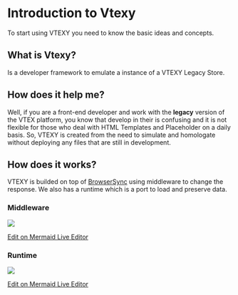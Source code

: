 # Introduction to Vtexy

To start using VTEXY you need to know the basic ideas and concepts.

## What is Vtexy?

Is a developer framework to emulate a instance of a VTEXY Legacy Store.

## How does it help me?

Well, if you are a front-end developer and work with the **legacy** version of the VTEX platform, you know that develop in their is confusing and it is not flexible for those who deal with HTML Templates and Placeholder on a daily basis. So, VTEXY is created from the need to simulate and homologate without deploying any files that are still in development.

## How does it works?

VTEXY is builded on top of [BrowserSync](https://browsersync.io/docs) using middleware to change the response.
We also has a runtime which is a port to load and preserve data.

### Middleware

![](https://mermaid.ink/svg/eyJjb2RlIjoic2VxdWVuY2VEaWFncmFtXG4gICAgcGFydGljaXBhbnQgSFRUUFxuICAgIHBhcnRpY2lwYW50IEJyb3dzZXJTeW5jXG4gICAgcGFydGljaXBhbnQgVlRFWFkgTWlkZGxld2FyZVxuICAgIHBhcnRpY2lwYW50IFZURVhZIEFQSVxuXG4gICAgIyBJbmNvbWluZ1xuICAgIEhUVFAtPj5Ccm93c2VyU3luYzogSW5jb21taW5nIFJlcXVlc3RcbiAgICBCcm93c2VyU3luYy0-PlZURVhZIE1pZGRsZXdhcmU6IFByb3h5IHJlcXVlc3QgdG8gbWlkZGxld2FyZVxuICAgIFZURVhZIE1pZGRsZXdhcmUtPj5WVEVYWSBBUEk6IElkZW50aWZ5IHVzZXItYWdlbnRcbiAgICBWVEVYWSBBUEktPj5WVEVYWSBNaWRkbGV3YXJlOiBJZGVudGlmaWVkIHVzZXItYWdlbnRcbiAgICBWVEVYWSBNaWRkbGV3YXJlLT4-VlRFWFkgQVBJOiBGaW5kIGxheW91dCBieSBpZGVudGlmaWVkIHVzZXItYWdlbnQgYW5kIHBhdGhzXG4gICAgVlRFWFkgQVBJLT4-VlRFWFkgTWlkZGxld2FyZTogRmluZGVkIGxheW91dFxuICAgIFZURVhZIE1pZGRsZXdhcmUtPj5WVEVYWSBBUEk6IFBhcnNlIHRlbXBsYXRlXG4gICAgVlRFWFkgQVBJLT4-VlRFWFkgTWlkZGxld2FyZTogUGFyc2VkIHRlbXBsYXRlXG5cblxuICAgICMgRmluYWxcbiAgICBWVEVYWSBNaWRkbGV3YXJlLT4-QnJvd3NlclN5bmM6IFJlc3BvbnNlIGZyb20gbWlkZGxld2FyZVxuICAgIEJyb3dzZXJTeW5jLT4-SFRUUDogUmVzcG9uc2UiLCJtZXJtYWlkIjp7InRoZW1lIjoiZGVmYXVsdCJ9fQ)

[Edit on Mermaid Live Editor](https://mermaid-js.github.io/mermaid-live-editor/#/edit/eyJjb2RlIjoic2VxdWVuY2VEaWFncmFtXG4gIHBhcnRpY2lwYW50IEhUVFBcbiAgcGFydGljaXBhbnQgQnJvd3NlclN5bmNcbiAgcGFydGljaXBhbnQgVlRFWFkgTWlkZGxld2FyZVxuICBwYXJ0aWNpcGFudCBWVEVYWSBBUElcblxuICAjIEluY29taW5nXG4gIEhUVFAtPj5Ccm93c2VyU3luYzogSW5jb21taW5nIFJlcXVlc3RcbiAgQnJvd3NlclN5bmMtPj5WVEVYWSBNaWRkbGV3YXJlOiBQcm94eSByZXF1ZXN0IHRvIG1pZGRsZXdhcmVcbiAgVlRFWFkgTWlkZGxld2FyZS0-PlZURVhZIEFQSTogSWRlbnRpZnkgdXNlci1hZ2VudFxuICBWVEVYWSBBUEktPj5WVEVYWSBNaWRkbGV3YXJlOiBJZGVudGlmaWVkIHVzZXItYWdlbnRcbiAgVlRFWFkgTWlkZGxld2FyZS0-PlZURVhZIEFQSTogRmluZCBsYXlvdXQgYnkgaWRlbnRpZmllZCB1c2VyLWFnZW50IGFuZCBwYXRoc1xuICBWVEVYWSBBUEktPj5WVEVYWSBNaWRkbGV3YXJlOiBGaW5kZWQgbGF5b3V0XG4gIFZURVhZIE1pZGRsZXdhcmUtPj5WVEVYWSBBUEk6IFBhcnNlIHRlbXBsYXRlXG4gIFZURVhZIEFQSS0-PlZURVhZIE1pZGRsZXdhcmU6IFBhcnNlZCB0ZW1wbGF0ZVxuXG5cbiAgIyBGaW5hbFxuICBWVEVYWSBNaWRkbGV3YXJlLT4-QnJvd3NlclN5bmM6IFJlc3BvbnNlIGZyb20gbWlkZGxld2FyZVxuICBCcm93c2VyU3luYy0-PkhUVFA6IFJlc3BvbnNlIiwibWVybWFpZCI6eyJ0aGVtZSI6ImRlZmF1bHQifSwidXBkYXRlRWRpdG9yIjpmYWxzZX0)

### Runtime

![](https://mermaid.ink/svg/eyJjb2RlIjoic2VxdWVuY2VEaWFncmFtXG4gIHBhcnRpY2lwYW50IENMSVxuICBwYXJ0aWNpcGFudCBOb2RlXG4gIHBhcnRpY2lwYW50IEJyb3dzZXJTeW5jXG4gIHBhcnRpY2lwYW50IEFQSVxuXG4gICMgSW5jb21pbmdcbiAgQ0xJLT4-Tm9kZTogSW5wdXRcbiAgTm9kZS0-PkFQSTogTG9hZCBmaWxlcyBhbmQgcGFyc2UgSlNPTkMgdG8gSlNPTlxuICBBUEktPj5Ob2RlOiBJbmplY3QgcGFyc2VkIGZpbGVzIChPYmplY3QpIHRvIGdsb2JhbCB2YXJpYWJsZSBzY29wZVxuXG4gIGxvb3AgT24gRmlsZXMgQ2hhbmdlc1xuICAgICAgQVBJLS0-Tm9kZTogUmVsb2FkIGZpbGVzIGFuZCBwYXJzZVxuXG4gIGVuZFxuXG4gICMgRmluYWwiLCJtZXJtYWlkIjp7InRoZW1lIjoiZGVmYXVsdCJ9LCJ1cGRhdGVFZGl0b3IiOmZhbHNlfQ)

[Edit on Mermaid Live Editor](https://mermaid-js.github.io/mermaid-live-editor/#/edit/eyJjb2RlIjoic2VxdWVuY2VEaWFncmFtXG4gIHBhcnRpY2lwYW50IENMSVxuICBwYXJ0aWNpcGFudCBOb2RlXG4gIHBhcnRpY2lwYW50IEJyb3dzZXJTeW5jXG4gIHBhcnRpY2lwYW50IEFQSVxuXG4gICMgSW5jb21pbmdcbiAgQ0xJLT4-Tm9kZTogSW5wdXRcbiAgTm9kZS0-PkFQSTogTG9hZCBmaWxlcyBhbmQgcGFyc2UgSlNPTkMgdG8gSlNPTlxuICBBUEktPj5Ob2RlOiBJbmplY3QgcGFyc2VkIGZpbGVzIChPYmplY3QpIHRvIGdsb2JhbCB2YXJpYWJsZSBzY29wZVxuXG4gIGxvb3AgT24gRmlsZXMgQ2hhbmdlXG4gICAgICBBUEktLT5Ob2RlOiBSZWxvYWQgZmlsZXMgYW5kIHBhcnNlXG5cbiAgZW5kXG5cbiAgIyBGaW5hbCIsIm1lcm1haWQiOnsidGhlbWUiOiJkZWZhdWx0In0sInVwZGF0ZUVkaXRvciI6ZmFsc2V9)
